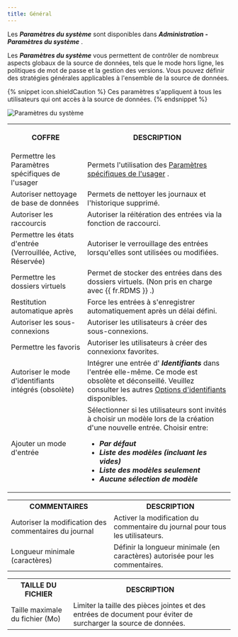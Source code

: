 ```yaml
---
title: Général
---
```

Les ***Paramètres du système*** sont disponibles dans ***Administration - Paramètres du système*** .  

Les ***Paramètres du système*** vous permettent de contrôler de nombreux aspects globaux de la source de données, tels que le mode hors ligne, les politiques de mot de passe et la gestion des versions. Vous pouvez définir des stratégies générales applicables à l&apos;ensemble de la source de données. 

{% snippet icon.shieldCaution %} 
Ces paramètres s&apos;appliquent à tous les utilisateurs qui ont accès à la source de données. 
{% endsnippet %}
 
![Paramètres du système](/img/fr/rdm/windows/clip10720.png) 

<table>
	<tr>
		<th>

COFFRE 
		</th>
		<th>
DESCRIPTION 
		</th>
	</tr>
	<tr>
		<td>
Permettre les Paramètres spécifiques de l&apos;usager 
		</td>
		<td>
Permets l&apos;utilisation des [Paramètres spécifiques de l&apos;usager](/fr/rdm/windows/commands/edit/setting-overrides/specific-settings/) . 
		</td>
	</tr>
	<tr>
		<td>
Autoriser nettoyage de base de données 
		</td>
		<td>
Permets de nettoyer les journaux et l&apos;historique supprimé. 
		</td>
	</tr>
	<tr>
		<td>
Autoriser les raccourcis 
		</td>
		<td>
Autoriser la réitération des entrées via la fonction de raccourci. 
		</td>
	</tr>
	<tr>
		<td>
Permettre les états d&apos;entrée (Verrouillée, Active, Réservée) 
		</td>
		<td>
Autoriser le verrouillage des entrées lorsqu&apos;elles sont utilisées ou modifiées. 
		</td>
	</tr>
	<tr>
		<td>
Permettre les dossiers virtuels 
		</td>
		<td>
Permet de stocker des entrées dans des dossiers virtuels. (Non pris en charge avec {{ fr.RDMS }} .) 
		</td>
	</tr>
	<tr>
		<td>
Restitution automatique après 
		</td>
		<td>
Force les entrées à s&apos;enregistrer automatiquement après un délai défini. 
		</td>
	</tr>
	<tr>
		<td>
Autoriser les sous-connexions 
		</td>
		<td>
Autoriser les utilisateurs à créer des sous-connexions. 
		</td>
	</tr>
	<tr>
		<td>
Permettre les favoris 
		</td>
		<td>
Autoriser les utilisateurs à créer des connexionx favorites. 
		</td>
	</tr>
	<tr>
		<td>
Autoriser le mode d&apos;identifiants intégrés (obsolète) 
		</td>
		<td>
Intégrer une entrée d&apos; ***Identifiants*** dans l&apos;entrée elle-même. Ce mode est obsolète et déconseillé. Veuillez consulter les autres [Options d&apos;identifiants](/fr/rdm/windows/commands/edit/entries/entry-credentials-options/) disponibles. 
		</td>
	</tr>
	<tr>
		<td>
Ajouter un mode d&apos;entrée 
		</td>
		<td>
Sélectionner si les utilisateurs sont invités à choisir un modèle lors de la création d&apos;une nouvelle entrée. Choisir entre:  

* ***Par défaut*** 
* ***Liste des modèles (incluant les vides)*** 
* ***Liste des modèles seulement*** 
* ***Aucune sélection de modèle*** 
		</td>
	</tr>
</table>

<table>
	<tr>
		<th>
COMMENTAIRES 
		</th>
		<th>
DESCRIPTION 
		</th>
	</tr>
	<tr>
		<td>
Autoriser la modification des commentaires du journal 
		</td>
		<td>
Activer la modification du commentaire du journal pour tous les utilisateurs. 
		</td>
	</tr>
	<tr>
		<td>
Longueur minimale (caractères) 
		</td>
		<td>
Définir la longueur minimale (en caractères) autorisée pour les commentaires. 
		</td>
	</tr>
</table>

<table>
	<tr>
		<th>
TAILLE DU FICHIER 
		</th>
		<th>
DESCRIPTION 
		</th>
	</tr>
	<tr>
		<td>
Taille maximale du fichier (Mo) 
		</td>
		<td>
Limiter la taille des pièces jointes et des entrées de document pour éviter de surcharger la source de données. 
		</td>
	</tr>
</table>




